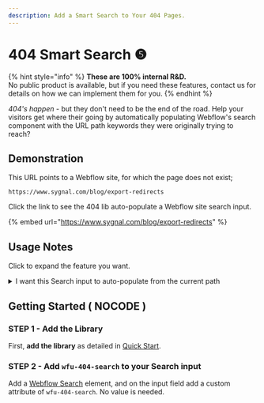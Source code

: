 ```yaml
---
description: Add a Smart Search to Your 404 Pages.
---
```


# 404 Smart Search ❺

{% hint style="info" %}
**These are 100% internal R\&D.**\
No public product is available, but if you need these features, contact us for details on how we can implement them for you.&#x20;
{% endhint %}

_404's happen_ - but they don't need to be the end of the road. Help your visitors get where their going by automatically populating Webflow's search component with the URL path keywords they were originally trying to reach?

## Demonstration <a href="#display-captions-in-webflows-lightboxes" id="display-captions-in-webflows-lightboxes"></a>

This URL points to a Webflow site, for which the page does not exist;

```
https://www.sygnal.com/blog/export-redirects
```

Click the link to see the 404 lib auto-populate a Webflow site search input.&#x20;

{% embed url="https://www.sygnal.com/blog/export-redirects" %}

## Usage Notes <a href="#getting-started-nocode" id="getting-started-nocode"></a>

Click to expand the feature you want.

<details>

<summary>I want this Search input to auto-populate from the current path</summary>

Add a [Webflow Search](https://university.webflow.com/lesson/site-search) element, and on the input field add a custom attribute of `wfu-404-search`. No value is needed.

</details>

## Getting Started ( NOCODE ) <a href="#getting-started-nocode" id="getting-started-nocode"></a>

### STEP 1 - Add the Library <a href="#step-1---add-the-library" id="step-1---add-the-library"></a>

First, **add the library** as detailed in [Quick Start](quick-start-or-sa5-404.md).&#x20;

### STEP 2 - Add `wfu-404-search` to your Search input

Add a [Webflow Search](https://university.webflow.com/lesson/site-search) element, and on the input field add a custom attribute of `wfu-404-search`. No value is needed.

